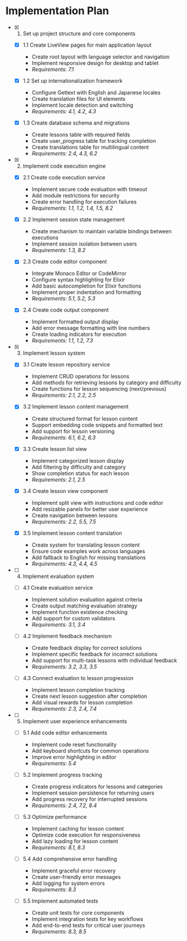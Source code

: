 # Implementation Plan

- [x] 1. Set up project structure and core components
  - [x] 1.1 Create LiveView pages for main application layout
    - Create root layout with language selector and navigation
    - Implement responsive design for desktop and tablet
    - _Requirements: 7.1_

  - [x] 1.2 Set up internationalization framework
    - Configure Gettext with English and Japanese locales
    - Create translation files for UI elements
    - Implement locale detection and switching
    - _Requirements: 4.1, 4.2, 4.3_

  - [x] 1.3 Create database schema and migrations
    - Create lessons table with required fields
    - Create user_progress table for tracking completion
    - Create translations table for multilingual content
    - _Requirements: 2.4, 4.3, 6.2_

- [x] 2. Implement code execution engine
  - [x] 2.1 Create code execution service
    - Implement secure code evaluation with timeout
    - Add module restrictions for security
    - Create error handling for execution failures
    - _Requirements: 1.1, 1.2, 1.4, 1.5, 8.2_

  - [x] 2.2 Implement session state management
    - Create mechanism to maintain variable bindings between executions
    - Implement session isolation between users
    - _Requirements: 1.3, 8.2_

  - [x] 2.3 Create code editor component
    - Integrate Monaco Editor or CodeMirror
    - Configure syntax highlighting for Elixir
    - Add basic autocompletion for Elixir functions
    - Implement proper indentation and formatting
    - _Requirements: 5.1, 5.2, 5.3_

  - [x] 2.4 Create code output component
    - Implement formatted output display
    - Add error message formatting with line numbers
    - Create loading indicators for execution
    - _Requirements: 1.1, 1.2, 7.3_

- [x] 3. Implement lesson system
  - [x] 3.1 Create lesson repository service
    - Implement CRUD operations for lessons
    - Add methods for retrieving lessons by category and difficulty
    - Create functions for lesson sequencing (next/previous)
    - _Requirements: 2.1, 2.2, 2.5_

  - [x] 3.2 Implement lesson content management
    - Create structured format for lesson content
    - Support embedding code snippets and formatted text
    - Add support for lesson versioning
    - _Requirements: 6.1, 6.2, 6.3_

  - [x] 3.3 Create lesson list view
    - Implement categorized lesson display
    - Add filtering by difficulty and category
    - Show completion status for each lesson
    - _Requirements: 2.1, 2.5_

  - [x] 3.4 Create lesson view component
    - Implement split view with instructions and code editor
    - Add resizable panels for better user experience
    - Create navigation between lessons
    - _Requirements: 2.2, 5.5, 7.5_

  - [x] 3.5 Implement lesson content translation
    - Create system for translating lesson content
    - Ensure code examples work across languages
    - Add fallback to English for missing translations
    - _Requirements: 4.3, 4.4, 4.5_

- [ ] 4. Implement evaluation system
  - [ ] 4.1 Create evaluation service
    - Implement solution evaluation against criteria
    - Create output matching evaluation strategy
    - Implement function existence checking
    - Add support for custom validators
    - _Requirements: 3.1, 3.4_

  - [ ] 4.2 Implement feedback mechanism
    - Create feedback display for correct solutions
    - Implement specific feedback for incorrect solutions
    - Add support for multi-task lessons with individual feedback
    - _Requirements: 3.2, 3.3, 3.5_

  - [ ] 4.3 Connect evaluation to lesson progression
    - Implement lesson completion tracking
    - Create next lesson suggestion after completion
    - Add visual rewards for lesson completion
    - _Requirements: 2.3, 2.4, 7.4_

- [ ] 5. Implement user experience enhancements
  - [ ] 5.1 Add code editor enhancements
    - Implement code reset functionality
    - Add keyboard shortcuts for common operations
    - Improve error highlighting in editor
    - _Requirements: 5.4_

  - [ ] 5.2 Implement progress tracking
    - Create progress indicators for lessons and categories
    - Implement session persistence for returning users
    - Add progress recovery for interrupted sessions
    - _Requirements: 2.4, 7.2, 8.4_

  - [ ] 5.3 Optimize performance
    - Implement caching for lesson content
    - Optimize code execution for responsiveness
    - Add lazy loading for lesson content
    - _Requirements: 8.1, 8.3_

  - [ ] 5.4 Add comprehensive error handling
    - Implement graceful error recovery
    - Create user-friendly error messages
    - Add logging for system errors
    - _Requirements: 8.3_

  - [ ] 5.5 Implement automated tests
    - Create unit tests for core components
    - Implement integration tests for key workflows
    - Add end-to-end tests for critical user journeys
    - _Requirements: 8.3, 8.5_
